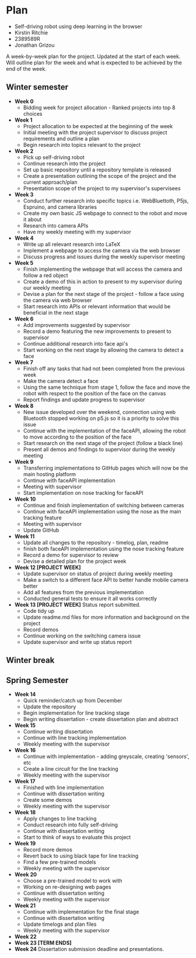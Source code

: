 # Plan

* Self-driving robot using deep learning in the browser
* Kirstin Ritchie
* 2389589R
* Jonathan Grizou

A week-by-week plan for the project. 
Updated at the start of each week. Will outline plan for the week and what is expected to be achieved by the end of the week. 

## Winter semester

* **Week 0**
    * Bidding week for project allocation - Ranked projects into top 8 choices
* **Week 1**
    * Project allocation to be expected at the beginning of the week
    * Initial meeting with the project supervisor to discuss project requirements and outline a plan 
    * Begin research into topics relevant to the project
* **Week 2**
    * Pick up self-driving robot
    * Continue research into the project 
    * Set up basic repository until a repository template is released 
    * Create a presentation outlining the scope of the project and the current approach/plan 
    * Presentation scope of the project to my supervisor's supervisees 
* **Week 3**
    * Conduct further research into specific topics i.e. WebBluettoth, P5js, Espruino, and camera libraries 
    * Create my own basic JS webpage to connect to the robot and move it about 
    * Research into camera APIs
    * Have my weekly meeting with my supervisor 
* **Week 4**
    * Write up all relevant research into LaTeX
    * Implement a webpage to access the camera via the web browser 
    * Discuss progress and issues during the weekly supervisor meeting 
* **Week 5**
    * Finish implementing the webpage that will access the camera and follow a red object 
    * Create a demo of this in action to present to my supervisor during our weekly meeting 
    * Devise a plan for the next stage of the project - follow a face using the camera via web browser 
    * Start research into APIs or relevant information that would be beneficial in the next stage
* **Week 6**
    * Add improvements suggested by supervisor 
    * Record a demo featuring the new improvements to present to supervisor 
    * Continue additional research into face api's
    * Start working on the next stage by allowing the camera to detect a face
* **Week 7**
    * Finish off any tasks that had not been completed from the previous week 
    * Make the camera detect a face 
    * Using the same technique from stage 1, follow the face and move the robot with respect to the position of the face on the canvas 
    * Report findings and update progress to supervisor
* **Week 8**
    * New issue developed over the weekend, connection using web Bluetooth stopped working on p5.js so it is a priority to solve this issue
    * Continue with the implementation of the faceAPI, allowing the robot to move according to the position of the face 
    * Start research on the next stage of the project (follow a black line)
    * Present all demos and findings to supervisor during the weekly meeting 
* **Week 9**
    * Transferring implementations to GitHub pages which will now be the main hosting platform 
    * Continue with faceAPI implementation 
    * Meeting with supervisor 
    * Start implementation on nose tracking for faceAPI
* **Week 10**
    * Continue and finish implementation of switching between cameras 
    * Continue with faceAPI implementation using the nose as the main tracking feature 
    * Meeting with supervisor 
    * Update GitHub
* **Week 11** 
    * Update all changes to the repository - timelog, plan, readme 
    * finish both faceAPI implementation using the nose tracking feature 
    * Record a demo for supervisor to review 
    * Devise a detailed plan for the project week
* **Week 12 [PROJECT WEEK]**
    * Update supervisor on status of project during weekly meeting 
    * Make a switch to a different face API to better handle mobile camera better 
    * Add all features from the previous implementation 
    * Conducted general tests to ensure it all works correctly 
* **Week 13 [PROJECT WEEK]** Status report submitted.
    * Code tidy up 
    * Update readme.md files for more information and background on the project 
    * Record demos 
    * Continue working on the switching camera issue
    * Update supervisor and write up status report 

## Winter break

## Spring Semester

* **Week 14**
    * Quick reminder/catch up from December 
    * Update the repository 
    * Begin implementation for line tracking stage 
    * Begin writing dissertation - create dissertation plan and abstract
* **Week 15**
    * Continue writing dissertation 
    * Continue with line tracking implementation 
    * Weekly meeting with the supervisor
* **Week 16**
    * Continue with implementation - adding greyscale, creating 'sensors', etc 
    * Create a line circuit for the line tracking 
    * Weekly meeting with the supervisor 
* **Week 17**
    * Finished with line implementation 
    * Continue with dissertation writing 
    * Create some demos 
    * Weekly meeting with the supervisor 
* **Week 18**
    * Apply changes to line tracking 
    * Conduct research into fully self-driving 
    * Continue with dissertation writing 
    * Start to think of ways to evaluate this project 
* **Week 19**
    * Record more demos 
    * Revert back to using black tape for line tracking 
    * Find a few pre-trained models 
    * Weekly meeting with the supervisor 
* **Week 20**
    * Choose a pre-trained model to work with 
    * Working on re-designing web pages 
    * Continue with dissertation writing 
    * Weekly meeting with the supervisor
* **Week 21**
    * Continue with implementation for the final stage 
    * Continue with dissertation writing 
    * Update timelogs and plan files 
    * Weekly meeting with the supervisor 
* **Week 22**
* **Week 23 [TERM ENDS]**
* **Week 24** Dissertation submission deadline and presentations.

